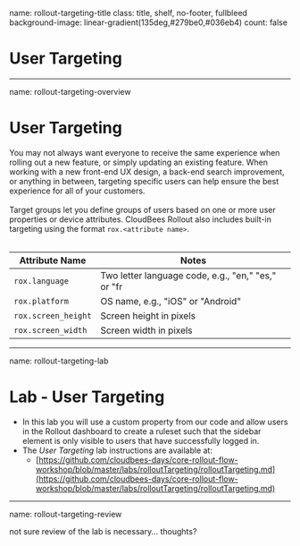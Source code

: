 name: rollout-targeting-title
class: title, shelf, no-footer, fullbleed
background-image: linear-gradient(135deg,#279be0,#036eb4)
count: false

# User Targeting

---
name: rollout-targeting-overview
# User Targeting

You may not always want everyone to receive the same experience when rolling out a new feature, or simply updating an existing feature. When working with a new front-end UX design, a back-end search improvement, or anything in between, targeting specific users can help ensure the best experience for all of your customers.
<br/>
<br/>
Target groups let you define groups of users based on one or more user properties or device attributes. CloudBees Rollout also includes built-in targeting using the format `rox.<attribute name>`.
<br/>
<br/>

Attribute Name | Notes
--- | ---
`rox.language` | Two letter language code, e.g., "en," "es," or "fr
`rox.platform` | OS name, e.g., "iOS" or "Android"
`rox.screen_height` | Screen height in pixels
`rox.screen_width` | Screen width in pixels

---
name: rollout-targeting-lab
# Lab - User Targeting

* In this lab you will use a custom property from our code and allow users in the Rollout dashboard to create a ruleset such that the sidebar element is only visible to users that have successfully logged in.
* The *User Targeting* lab instructions are available at:
  * [https://github.com/cloudbees-days/core-rollout-flow-workshop/blob/master/labs/rolloutTargeting/rolloutTargeting.md](https://github.com/cloudbees-days/core-rollout-flow-workshop/blob/master/labs/rolloutTargeting/rolloutTargeting.md)

---
name: rollout-targeting-review

not sure review of the lab is necessary... thoughts?
